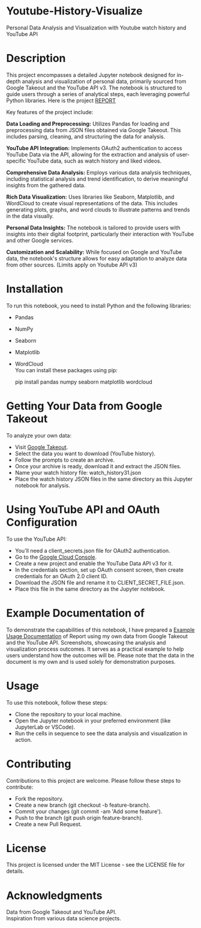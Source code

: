# Youtube-History-Visualize
Personal Data Analysis and Visualization with Youtube watch history and YouTube API

# Description
This project encompasses a detailed Jupyter notebook designed for in-depth analysis and visualization of personal data, primarily sourced from Google Takeout and the YouTube API v3. The notebook is structured to guide users through a series of analytical steps, each leveraging powerful Python libraries. Here is the project [REPORT](https://docs.google.com/document/d/1Wei8YfmKGutkdIL8uAl9iFQ-hewR6AzqTmxMVKyaFa4/edit?usp=sharing)

Key features of the project include:

**Data Loading and Preprocessing:** Utilizes Pandas for loading and preprocessing data from JSON files obtained via Google Takeout. This includes parsing, cleaning, and structuring the data for analysis. <br>

**YouTube API Integration:** Implements OAuth2 authentication to access YouTube Data via the API, allowing for the extraction and analysis of user-specific YouTube data, such as watch history and liked videos. <br>

**Comprehensive Data Analysis:** Employs various data analysis techniques, including statistical analysis and trend identification, to derive meaningful insights from the gathered data. <br>

**Rich Data Visualization:** Uses libraries like Seaborn, Matplotlib, and WordCloud to create visual representations of the data. This includes generating plots, graphs, and word clouds to illustrate patterns and trends in the data visually. <br>

**Personal Data Insights:** The notebook is tailored to provide users with insights into their digital footprint, particularly their interaction with YouTube and other Google services. <br>

**Customization and Scalability:** While focused on Google and YouTube data, the notebook's structure allows for easy adaptation to analyze data from other sources. (Limits apply on Youtube API v3)

# Installation
To run this notebook, you need to install Python and the following libraries:

 * Pandas <br>
 * NumPy<br>
 * Seaborn<br>
 * Matplotlib<br>
 * WordCloud<br>
You can install these packages using pip:<br>

    pip install pandas numpy seaborn matplotlib wordcloud

# Getting Your Data from Google Takeout
To analyze your own data:

 * Visit [Google Takeout]( https://takeout.google.com/settings/takeout).<br>
 * Select the data you want to download (YouTube history).<br>
 * Follow the prompts to create an archive.<br>
 * Once your archive is ready, download it and extract the JSON files.<br>
 * Name your watch history file: watch_history31.json <br>
 * Place the watch history JSON files in the same directory as this Jupyter notebook for analysis.<br>

# Using YouTube API and OAuth Configuration
To use the YouTube API:

 * You'll need a client_secrets.json file for OAuth2 authentication.<br>
 * Go to the [Google Cloud Console](https://console.cloud.google.com/).<br>
 * Create a new project and enable the YouTube Data API v3 for it.<br>
 * In the credentials section, set up OAuth consent screen, then create credentials for an OAuth 2.0 client ID.<br>
 * Download the JSON file and rename it to CLIENT_SECRET_FILE.json.<br>
 * Place this file in the same directory as the Jupyter notebook.<br>

# Example Documentation of 
To demonstrate the capabilities of this notebook, I have prepared a [Example Usage Documentation](https://docs.google.com/document/d/1Wei8YfmKGutkdIL8uAl9iFQ-hewR6AzqTmxMVKyaFa4/edit?usp=sharing) of Report using my own data from Google Takeout and the YouTube API. Screenshots, showcasing the analysis and visualization process outcomes. It serves as a practical example to help users understand how the outcomes will be. Please note that the data in the document is my own and is used solely for demonstration purposes.

# Usage
To use this notebook, follow these steps:

 * Clone the repository to your local machine.<br>
 * Open the Jupyter notebook in your preferred environment (like JupyterLab or VSCode).<br>
 * Run the cells in sequence to see the data analysis and visualization in action.<br>

# Contributing
Contributions to this project are welcome. Please follow these steps to contribute:

 * Fork the repository.<br>
 * Create a new branch (git checkout -b feature-branch).<br>
 * Commit your changes (git commit -am 'Add some feature').<br>
 * Push to the branch (git push origin feature-branch).<br>
 * Create a new Pull Request.<br>

# License
This project is licensed under the MIT License - see the LICENSE file for details.

# Acknowledgments
Data from Google Takeout and YouTube API.<br>
Inspiration from various data science projects.
